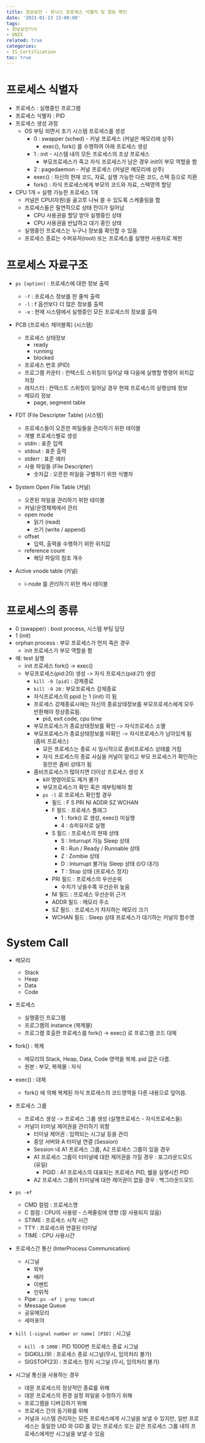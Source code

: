 ```yaml
---
title: 정보보안 - 유닉스 프로세스 식별자 및 정보 확인
date: '2021-01-13 15:00:00'
tags:
- 정보보안기사
- UNIX
related: true
categories:
- IS_Certification
toc: true
---
```


# 프로세스 식별자

- 프로세스 : 실행중인 프로그램
- 프로세스 식별자 : PID
- 프로세스 생성 과정
    + OS 부팅 되면서 초기 시스템 프로세스를 생성
        * 0 : swapper (sched) - 커널 프로세스 (커널은 메모리에 상주)
            - exec(), fork() 를 수행하여 아래 프로세스 생성
        * 1 : init - 시스템 내의 모든 프로세스의 조상 프로세스
            - 부모프로세스가 죽고 자식 프로세스가 남은 경우 init이 부모 역할을 함
        * 2 : pagedaemon - 커널 프로세스 (커널은 메모리에 상주)
        * exec() : 자신의 현재 코드, 자료, 실행 가능한 다른 코드, 스택 등으로 치환
        * fork() : 자식 프로세스에게 부모의 코드와 자료, 스택영역 할당
- CPU 1개 = 실행 가능한 프로세스 1개
    + 커널은 CPU(자원)을 골고루 나눠 쓸 수 있도록 스케줄링을 함
    + 프로세스들은 필연적으로 상태 전이가 일어남
        * CPU 사용권을 할당 받아 실행중인 상태
        * CPU 사용권을 반납하고 대기 중인 상태
    + 실행중인 프로세스는 누구나 정보를 확인할 수 있음
    + 프로세스 종료는 수퍼유저(root) 또는 프로세스를 실행한 사용자로 제한

# 프로세스 자료구조

- `ps [option]` : 프로세스에 대한 정보 출력
    + `-f` : 프로세스 정보를 한 줄씩 출력
    + `-l` : f 옵션보다 더 많은 정보를 출력
    + `-e` : 현재 시스템에서 실행중인 모든 프로세스의 정보를 출력

- PCB (프로세스 제어블록) (시스템)
    + 프로세스 상태정보
        * ready
        * running
        * blocked
    + 프로세스 번호 (PID)
    + 프로그램 카운터 : 컨텍스트 스위칭이 일어날 때 다음에 실행할 명령어 위치값 저장
    + 레지스터 : 컨텍스트 스위칭이 일어날 경우 현재 프로세스의 실행상태 정보
    + 메모리 정보
        * page, segment table

- FDT (File Descripter Table) (시스템)
    + 프로세스들이 오픈한 파일들을 관리하기 위한 테이블
    + 개별 프로세스별로 생성
    + stdin : 표준 입력
    + stdout : 표준 출력
    + stderr : 표준 에러
    + 사용 파일들 (File Descripter)
        * 숫자값 : 오픈한 파일을 구별하기 위한 식별자

- System Open File Table (커널)
    + 오픈된 파일을 관리하기 위한 테이블
    + 커널/운영체제에서 관리
    + open mode
        * 읽기 (read)
        * 쓰기 (write / append)
    + offset
        * 입력, 출력을 수행하기 위한 위치값
    + reference count
        * 해당 파일의 참조 개수

- Active vnode table (커널)
    + i-node 를 관리하기 위한 캐시 테이블

# 프로세스의 종류

- 0 (swapper) : boot process, 시스템 부팅 담당
- 1 (init)
- orphan process : 부모 프로세스가 먼저 죽은 경우
    + init 프로세스가 부모 역할을 함
- 예: test 실행
    + init 프로세스 fork() -> exec()
    + 부모프로세스(pid:20) 생성 -> 자식 프로세스(pid:21) 생성
        * `kill -9 [pid]` : 강제종료
        * `kill -9 20` : 부모프로세스 강제종료
        * 자식프로세스의 ppid 는 1 (init) 이 됨
        * 프로세스 강제종료시에는 자신의 종료상태정보를 부모프로세스에게 모두 반환해야 정상종료됨.
            - pid, exit code, cpu time
        * 부모프로세스가 종료상태정보를 확인 -> 자식프로세스 소멸
        * 부모프로세스가 종료상태정보를 미확인 -> 자식프로세스가 남아있게 됨 (좀비 프로세스)
            - 모든 프로세스는 종료 시 일시적으로 좀비프로세스 상태를 거침
            - 자식 프로세스의 종료 사실을 커널이 알리고 부모 프로세스가 확인하는 동안은 좀비 상태가 됨
        * 좀비프로세스가 많아지면 더이상 프로세스 생성 X
            - kill 명령어로도 제거 불가
            - 부모프로세스가 확인 혹은 재부팅해야 함
            - `ps -l` 로 프로세스 확인할 경우
                + 필드 : F S PRI NI ADDR SZ WCHAN
                + F 필드 : 프로세스 플래그
                    * 1 : fork() 로 생성, exec() 미실행
                    * 4 : 슈퍼유저로 실행
                + S 필드 : 프로세스의 현재 상태
                    * S : Inturrupt 가능 Sleep 상태
                    * R : Run / Ready / Runnable 상태
                    * Z : Zombie 상태
                    * D : Inturrupt 불가능 Sleep 상태 (I/O 대기)
                    * T : Stop 상태 (프로세스 정지)
                + PRI 필드 : 프로세스의 우선순위
                    * 수치가 낮을수록 우선순위 높음
                + NI 필드 : 프로세스 우선순위 근거
                + ADDR 필드 : 메모리 주소
                + SZ 필드 : 프로세스가 차지하는 메모리 크기
                + WCHAN 필드 : Sleep 상태 프로세스가 대기하는 커널의 함수명 

# System Call

- 메모리
    + Stack
    + Heap
    + Data
    + Code

- 프로세스
    + 실행중인 프로그램
    + 프로그램의 instance (복제물)
    + 프로그램 호출한 프로세스를 fork() -> exec() 로 프로그램 코드 대체

- fork() : 복제
    + 메모리의 Stack, Heap, Data, Code 영역을 복제. pid 값은 다름.
    + 원본 : 부모, 복제물 : 자식

- exec() : 대체
    + fork() 에 의해 복제된 자식 프로세스의 코드영역을 다른 내용으로 덮어씀.

- 프로세스 그룹
    + 프로세스 생성 -> 프로세스 그룹 생성 (실행프로세스 - 자식프로세스들)
    + 커널이 터미널 제어권을 관리하기 위함
        * 터미널 제어권 : 입력되는 시그널 등을 관리
        * 중앙 서버와 A 터미널 연결 (Session) 
        * Session 내 A1 프로세스 그룹, A2 프로세스 그룹이 있을 경우
        * A1 프로세스 그룹이 터미널에 대한 제어권을 가질 경우 : 포그라운드모드 (유일)
            - PGID : A1 프로세스의 대표되는 프로세스 PID, 쉘을 실행시킨 PID
        * A2 프로세스 그룹이 터미널에 대한 제어권이 없을 경우 : 백그라운드모드

- `ps -ef`
    + CMD 컬럼 : 프로세스명
    + C 컬럼 : CPU의 사용량 - 스케줄링에 영향 (잘 사용되지 않음)
    + STIME : 프로세스 시작 시간
    + TTY : 프로세스와 연결된 터미널
    + TIME : CPU 사용시간

- 프로세스간 통신 (InterProcess Communication)
    + 시그널
        * 외부
        * 에러
        * 이벤트
        * 인위적
    + Pipe : `ps -ef | grep tomcat`
    + Message Queue
    + 공유메모리
    + 세마포어
- `kill [-signal number or name] [PID]` : 시그널
    + `kill -9 1000` : PID 1000번 프로세스 종료 시그널 
    + SIGKILL(9) : 프로세스 종료 시그널(무시, 임의처리 불가)
    + SIGSTOP(23) : 프로세스 정지 시그널 (무시, 임의처리 불가)

- 시그널 통신을 사용하는 경우
    + 데몬 프로세스의 정상적인 종료를 위해
    + 데몬 프로세스의 환경 설정 파일을 수정하기 위해
    + 프로그램을 디버깅하기 위해
    + 프로세스 간의 동기화를 위해
    + 커널과 시스템 관리자는 모든 프로세스에게 시그널을 보낼 수 있지만, 일반 프로세스는 동일한 UID 와 GID 를 갖는 프로세스 또는 같은 프로세스 그룹 내의 프로세스에게만 시그널을 보낼 수 있음


